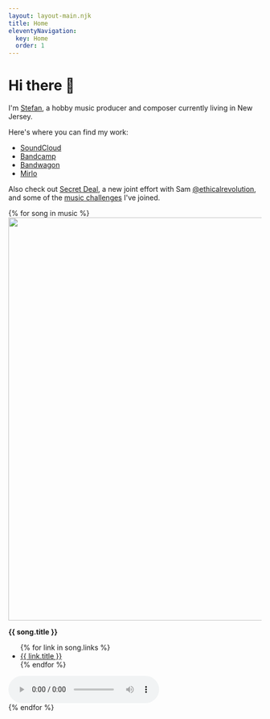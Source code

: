 ```yaml
---
layout: layout-main.njk
title: Home
eleventyNavigation:
  key: Home
  order: 1
---
```


<div class="container my-5">

<h1 class="text-center mb-5">Hi there 👋</h1>

I'm [Stefan](https://stefanbohacek.com/), a hobby music producer and composer currently living in New Jersey.

Here's where you can find my work:

- [SoundCloud](https://soundcloud.com/stefanbohacek)
- [Bandcamp](https://stefanbohacek.bandcamp.com/)
- [Bandwagon](https://bandwagon.fm/@stefan-bohacek)
- [Mirlo](https://mirlo.space/stefan)

Also check out [Secret Deal](https://secretde.al/), a new joint effort with Sam [@ethicalrevolution](https://climatejustice.social/@ethicalrevolution), and some of the [music challenges](https://stefanbohacek.com/tag/music-challenges-and-contests/) I've joined.

</div>

<div class="container-fluid my-5">
  <div class="row mt-5">
  {% for song in music %}<div class="col-12 col-md-6 col-lg-6 col-xl-3 position-relative">
    <div class="row mt-5">
      <div class="col-6">
        <a href="{{ song.links[0].url }}" class="text-body-secondary">
          <img
            loading="lazy"
            width="800"
            height="800"
            class="cover-art img-fluid w-100"
            src="/assets/covers/{{ song.id }}.png"
          {% if song.cover_art_description %}alt="{{ song.cover_art_description }}"{% else %}alt="Album cover" role="presentation"{% endif %}
          >
        </a>
      </div>
      <div class="col-6">
        <p>
          <strong>{{ song.title }}</strong>
        </p>
        <ul class="mt-3">
          {% for link in song.links %}<li>
            <a class="fs-9" href="{{ link.url }}">{{ link.title }}</a>
          </li>{% endfor %}
        </ul>
      </div>
    </div>
    <div class="position-absolutex bottom-0 mt-3">
      <audio controls class="w-100 mt-4">
        <source src="/assets/audio/{{ song.id }}.mp3" />
      </audio>
    </div>
  </div>{% endfor %}
</div>
